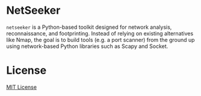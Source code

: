 # NetSeeker
`netseeker` is a Python-based toolkit designed for network analysis, reconnaissance, and footprinting. Instead of relying on existing alternatives like Nmap, the goal is to build tools (e.g. a port scanner) from the ground up using network-based Python libraries such as Scapy and Socket.

# License
[MIT License](/LICENSE.md)